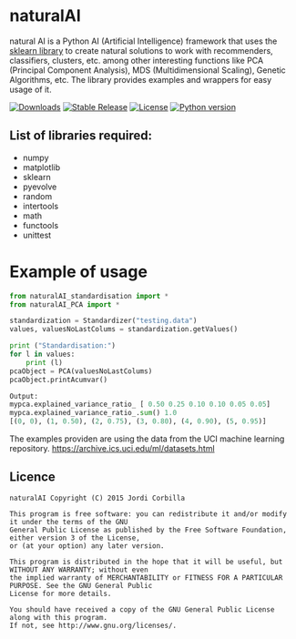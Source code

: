 # naturalAI

natural AI is a Python AI (Artificial Intelligence) framework that uses the [sklearn library](http://scikit-learn.org/stable/) to create natural solutions to work with recommenders, classifiers, clusters, etc. among other interesting functions like PCA (Principal Component Analysis), MDS (Multidimensional Scaling), Genetic Algorithms, etc. The library provides examples and wrappers for easy usage  of it.

[![Downloads](https://img.shields.io/badge/downloads-0-blue.svg)]() [![Stable Release](https://img.shields.io/badge/version-1.0-blue.svg)]() [![License](https://img.shields.io/badge/license-GPL-blue.svg)]() [![Python version](https://img.shields.io/badge/python-3.4.2-red.svg)]()

List of libraries required:
---------------------------
- numpy
- matplotlib
- sklearn
- pyevolve
- random
- intertools
- math
- functools
- unittest

# Example of usage
```python
from naturalAI_standardisation import *
from naturalAI_PCA import *

standardization = Standardizer("testing.data")
values, valuesNoLastColums = standardization.getValues()

print ("Standardisation:")
for l in values:
    print (l)
pcaObject = PCA(valuesNoLastColums)
pcaObject.printAcumvar()

Output:
mypca.explained_variance_ratio_ [ 0.50 0.25 0.10 0.10 0.05 0.05]
mypca.explained_variance_ratio_.sum() 1.0 
[(0, 0), (1, 0.50), (2, 0.75), (3, 0.80), (4, 0.90), (5, 0.95)]
```

The examples providen are using the data from the UCI machine learning repository. https://archive.ics.uci.edu/ml/datasets.html

**Licence**
-------

    naturalAI Copyright (C) 2015 Jordi Corbilla

    This program is free software: you can redistribute it and/or modify it under the terms of the GNU 
    General Public License as published by the Free Software Foundation, either version 3 of the License,
    or (at your option) any later version.
    
    This program is distributed in the hope that it will be useful, but WITHOUT ANY WARRANTY; without even 
    the implied warranty of MERCHANTABILITY or FITNESS FOR A PARTICULAR PURPOSE. See the GNU General Public
    License for more details.
    
    You should have received a copy of the GNU General Public License along with this program. 
    If not, see http://www.gnu.org/licenses/.
